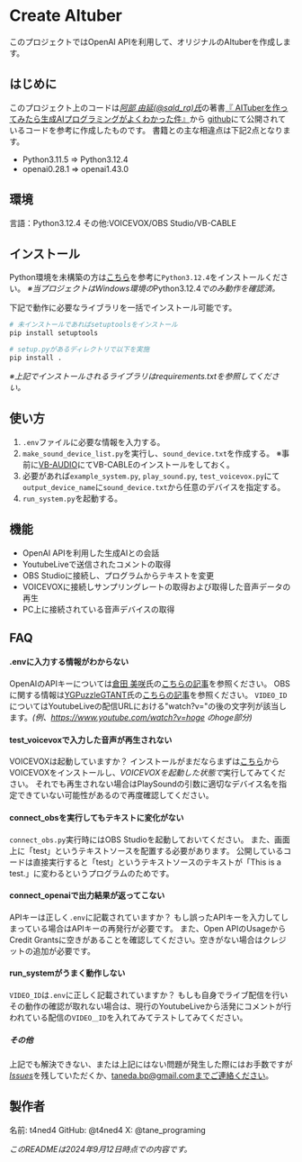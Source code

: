 # Create AItuber
このプロジェクトではOpenAI APIを利用して、オリジナルのAItuberを作成します。

## はじめに
このプロジェクト上のコードは[*阿部 由延(@sald_ra)氏*](https://x.com/sald_ra)の著書[『
AITuberを作ってみたら生成AIプログラミングがよくわかった件』](https://bookplus.nikkei.com/atcl/catalog/23/10/31/01079/)から
[github](https://github.com/sr2mg/aituber_python_programing_example)にて公開されているコードを参考に作成したものです。
書籍との主な相違点は下記2点となります。
* Python3.11.5 ⇒ Python3.12.4
* openai0.28.1 ⇒ openai1.43.0

## 環境

言語：Python3.12.4
その他:VOICEVOX/OBS Studio/VB-CABLE

## インストール

Python環境を未構築の方は[こちら](https://www.python.jp/install/windows/install.html)を参考に`Python3.12.4`をインストールください。
*※当プロジェクトはWindows環境の*Python3.12.4*でのみ動作を確認済。*


下記で動作に必要なライブラリを一括でインストール可能です。
```bash
# 未インストールであればsetuptoolsをインストール
pip install setuptools
```

```bash
# setup.pyがあるディレクトリで以下を実施
pip install .
```
*※上記でインストールされるライブラリはrequirements.txtを参照してください。*
## 使い方
1. `.env`ファイルに必要な情報を入力する。
2. `make_sound_device_list.py`を実行し、`sound_device.txt`を作成する。
※事前に[VB-AUDIO](https://vb-audio.com/Cable/)にてVB-CABLEのインストールをしておく。
3. 必要があれば`example_system.py`, `play_sound.py`, `test_voicevox.py`にて`output_device_name`に`sound_device.txt`から任意のデバイスを指定する。
4. `run_system.py`を起動する。

## 機能
* OpenAI APIを利用した生成AIとの会話
* YoutubeLiveで送信されたコメントの取得
* OBS Studioに接続し、プログラムからテキストを変更
* VOICEVOXに接続しサンプリングレートの取得および取得した音声データの再生
* PC上に接続されている音声デバイスの取得

## FAQ
#### .envに入力する情報がわからない
OpenAIのAPIキーについては[倉田 美咲](https://github.com/kurata04)氏の[こちらの記事](https://qiita.com/kurata04/items/a10bdc44cc0d1e62dad3)を参照ください。
OBSに関する情報は[YGPuzzleGTANT](https://x.com/roiyaruRIZ)氏の[こちらの記事](https://note.com/213414)を参照ください。
`VIDEO_ID`についてはYoutubeLiveの配信URLにおける"watch?v="の後の文字列が該当します。*(例、https://www.youtube.com/watch?v=hoge のhoge部分)*

#### test_voicevoxで入力した音声が再生されない
VOICEVOXは起動していますか？
インストールがまだならまずは[こちら](https://voicevox.hiroshiba.jp/)からVOICEVOXをインストールし、*VOICEVOXを起動した状態で*実行してみてください。
それでも再生されない場合はPlaySoundの引数に適切なデバイス名を指定できていない可能性があるので再度確認してください。

#### connect_obsを実行してもテキストに変化がない
`connect_obs.py`実行時にはOBS Studioを起動しておいてください。
また、画面上に「test」というテキストソースを配置する必要があります。
公開しているコードは直接実行すると「test」というテキストソースのテキストが「This is a test.」に変わるというプログラムのためです。

#### connect_openaiで出力結果が返ってこない
APIキーは正しく`.env`に記載されていますか？
もし誤ったAPIキーを入力してしまっている場合はAPIキーの再発行が必要です。
また、Open APIのUsageからCredit Grantsに空きがあることを確認してください。空きがない場合はクレジットの追加が必要です。

#### run_systemがうまく動作しない

`VIDEO_ID`は`.env`に正しく記載されていますか？
もしも自身でライブ配信を行いその動作の確認が取れない場合は、現行のYoutubeLiveから活発にコメントが行われている配信の`VIDEO＿ID`を入れてみてテストしてみてください。

##### その他
上記でも解決できない、または上記にはない問題が発生した際にはお手数ですが[*Issues*](https://github.com/t4ned4/create-aituber/issues)を残していただくか、taneda.bp@gmail.comまでご連絡ください。

## 製作者
名前: t4ned4
GitHub: @t4ned4
X: @tane_programing

*このREADMEは2024年9月12日時点での内容です。*
